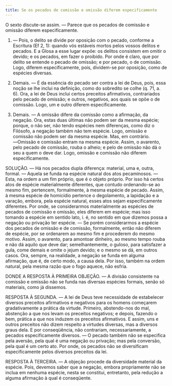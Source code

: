 ```yaml
---
title: Se os pecados de comissão e omissão diferem especificamente
---
```


O sexto discute-se assim. ― Parece que os pecados de comissão e omissão diferem especificamente.  

1. ― Pois, o delito se divide por oposição com o pecado, conforme a Escritura (Ef 2, 1): quando vós estáveis mortos pelos vossos delitos e pecados. E a Glosa a esse lugar expõe: os delitos consistem em omitir o devido; e os pecados, em fazer o proibido. Por onde é claro, que por delito se entende o pecado de omissão; e por pecado, o de comissão. Logo, diferem especificamente, pois, dividem-se por oposição, como de espécies diversas.  

2. Demais. ― É da essência do pecado ser contra a lei de Deus, pois, essa noção se lhe inclui na definição, como do sobredito se colhe (q. 71, a. 6). Ora, a lei de Deus inclui certos preceitos afirmativos, contrariados pelo pecado de omissão; e outros, negativos, aos quais se opõe o de comissão. Logo, um e outro diferem especificamente.  

3. Demais. ― A omissão difere da comissão como a afirmação, da negação. Ora, estas duas últimas não podem ser da mesma espécie; porque, o não ser, não tendo espécies nem diferenças, como diz o Filósofo, a negação também não tem espécie. Logo, omissão e comissão não podem ser da mesma espécie.  Mas, em contrário. ―Omissão e comissão entram na mesma espécie. Assim, o avarento, pelo pecado de comissão, rouba o alheio; e pelo de omissão não dá o seu a quem o deve dar. Logo, omissão e comissão não diferem especificamente.  

SOLUÇÃO. ― Há nos pecados dupla diferença: material, uma e, outra, formal. ― Aquela se funda na espécie natural dos atos pecaminosos. ― Esta, na ordem a um fim próprio, que é o objeto próprio. Por isso há certos atos de espécie materialmente diferentes, que contudo ordenando-se ao mesmo fim, pertencem, formalmente, à mesma espécie de pecado. Assim, à mesma espécie de homicídio pertence o degolamento, a lapidação e a varação, embora, pela espécie natural, esses atos sejam especificamente diferentes.  Por onde, se considerarmos materialmente as espécies de pecados de comissão e omissão, eles diferem em espécie; mas isso tomando a espécie em sentido lato, i. é, no sentido em que dizemos possa a negação ou privação ter espécie. ― Se porém considerarmos a espécie dos pecados de omissão e de comissão, formalmente, então não diferem de espécie, por se ordenarem ao mesmo fim e procederem do mesmo motivo. Assim, o avarento, para amontoar dinheiro, ao mesmo tempo rouba e não dá aquilo que deve dar; semelhantemente, o guloso, para satisfazer a gula, come demais e omite o jejum devido; e o mesmo se dá, em outros casos. Ora, sempre, na realidade, a negação se funda em alguma afirmação, que é, de certo modo, a causa dela. Por isso, também na ordem natural, pela mesma razão que o fogo aquece, não esfria. 

DONDE A RESPOSTA À PRIMEIRA OBJEÇÃO. ― A divisão consistente na comissão e omissão não se funda nas diversas espécies formais, senão só materiais, como já dissemos.  

RESPOSTA À SEGUNDA. ― A lei de Deus teve necessidade de estabelecer diversos preceitos afirmativos e negativos para os homens começarem gradativamente a prática da virtude. Primeiro, abstendo-nos do mal, abstenção a que nos levam os preceitos negativos; e depois, fazendo o bem, prática a que nos induzem os preceitos afirmativos. E assim, uns e outros preceitos não dizem respeito a virtudes diversas, mas a diversos graus dela. E por conseqüência, não contrariam, necessariamente, a pecados especificamente diversos. ― O pecado também não se especifica pela aversão, pela qual é uma negação ou privação; mas pela conversão, pela qual é um certo ato. Por onde, os pecados não se diversificam especificamente pelos diversos preceitos da lei.  

RESPOSTA À TERCEIRA. ― A objeção procede da diversidade material da espécie. Pois, devemos saber que a negação, embora propriamente não se inclua em nenhuma espécie, nesta se constitui, entretanto, pela redução a alguma afirmação à qual é conseqüente.